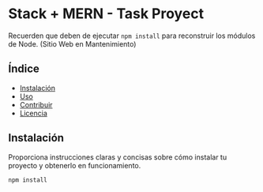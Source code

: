 # Stack + MERN - Task Proyect

Recuerden que deben de ejecutar ```npm install``` para reconstruir los módulos de Node.
(Sitio Web en Mantenimiento)

## Índice

- [Instalación](#instalación)
- [Uso](#uso)
- [Contribuir](#contribuir)
- [Licencia](#licencia)

## Instalación

Proporciona instrucciones claras y concisas sobre cómo instalar tu proyecto y obtenerlo en funcionamiento.

```bash
npm install

